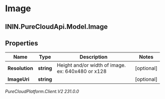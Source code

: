 # Image

## ININ.PureCloudApi.Model.Image

## Properties

|Name | Type | Description | Notes|
|------------ | ------------- | ------------- | -------------|
| **Resolution** | **string** | Height and/or width of image. ex: 640x480 or x128 | [optional] |
| **ImageUri** | **string** |  | [optional] |



_PureCloudPlatform.Client.V2 231.0.0_
